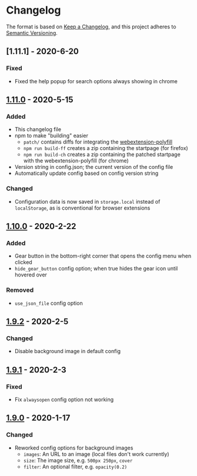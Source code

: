 # Changelog

The format is based on [Keep a Changelog](https://keepachangelog.com/),
and this project adheres to [Semantic Versioning](https://semver.org/).

## [1.11.1] - 2020-6-20
### Fixed
* Fixed the help popup for search options always showing in chrome

## [1.11.0] - 2020-5-15
### Added
* This changelog file
* npm to make "building" easier
  * `patch/` contains diffs for integrating the
    [webextension-polyfill](https://github.com/mozilla/webextension-polyfill)
  * `npm run build-ff` creates a zip containing the startpage (for firefox)
  * `npm run build-ch` creates a zip containing the patched startpage with the
    webextension-polyfill (for chrome)
* Version string in config.json; the current version of the config file
* Automatically update config based on config version string
### Changed
* Configuration data is now saved in `storage.local` instead of
  `localStorage`, as is conventional for browser extensions

## [1.10.0] - 2020-2-22
### Added
* Gear button in the bottom-right corner that opens the config menu when
  clicked
* `hide_gear_button` config option; when true hides the gear icon until hovered
  over
### Removed
* `use_json_file` config option

## [1.9.2] - 2020-2-5
### Changed
* Disable background image in default config

## [1.9.1] - 2020-2-3
### Fixed
* Fix `alwaysopen` config option not working

## [1.9.0] - 2020-1-17
### Changed
* Reworked config options for background images
  * `images`: An URL to an image (local files don't work currently)
  * `size`: The image size, e.g. `500px 250px`, `cover`
  * `filter`: An optional filter, e.g. `opacity(0.2)`


[1.11.0]: https://github.com/etacarinaea/startpage/compare/v1.10.0...v1.11.0
[1.10.0]: https://github.com/etacarinaea/startpage/compare/v1.9.2...v1.10.0
[1.9.2]: https://github.com/etacarinaea/startpage/compare/v1.9.1...v1.9.2
[1.9.1]: https://github.com/etacarinaea/startpage/compare/v1.9.0...v1.9.1
[1.9.0]: https://github.com/etacarinaea/startpage/compare/v1.8.2...v1.9.0
